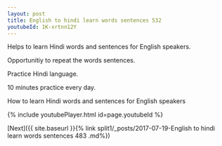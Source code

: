 ```yaml
---
layout: post
title: English to hindi learn words sentences 532 
youtubeId: 1K-xrtnn12Y
---
```

 
 
Helps to learn Hindi words and sentences for English speakers.

Opportunitiy to repeat the words sentences. 

Practice Hindi language. 
 
10 minutes practice every day. 
 
How to learn Hindi words and sentences for English speakers 
 
{% include youtubePlayer.html id=page.youtubeId %}
 
 
[Next]({{ site.baseurl }}{% link  split1/_posts/2017-07-19-English to hindi learn words sentences 483 .md%})
 
